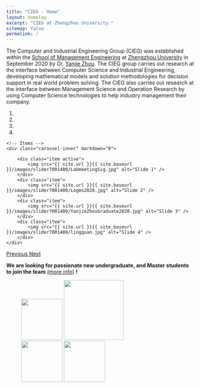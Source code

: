 ```yaml
---
title: "CIEG - Home"
layout: homelay
excerpt: "CIEG at Zhengzhou University."
sitemap: false
permalink: /
---
```


The Computer and Industrial Engineering Group (CIEG) was established within the [School of Management Engineering](http://www5.zzu.edu.cn/glgc/) at [Zhengzhou University](http://www.zzu.edu.cn/) in September 2020 by Dr. [Yanjie Zhou](https://ieyjzhou.github.io/). The CIEG group carries out research at the interface between Computer Science and Industrial Engineering, developing mathematical models and solution methodologies for decision support in real world problem solving. The CIEG also carries out research at the interface between Management Science and Operation Research by using Computer Science technologies to help industry management their company.


<div markdown="0" id="carousel" class="carousel slide" data-ride="carousel" data-interval="5000" data-pause="hover" >
    <!-- Menu -->
    <ol class="carousel-indicators">
        <li data-target="#carousel" data-slide-to="0" class="active"></li>
        <li data-target="#carousel" data-slide-to="1"></li>
        <li data-target="#carousel" data-slide-to="2"></li>
        <li data-target="#carousel" data-slide-to="3"></li>       
    </ol>

    <!-- Items -->
    <div class="carousel-inner" markdown="0">

        <div class="item active">
            <img src="{{ site.url }}{{ site.baseurl }}/images/slider7001400/LabmeetingSig.jpg" alt="Slide 1" />
        </div>
        <div class="item">
            <img src="{{ site.url }}{{ site.baseurl }}/images/slider7001400/Logms2020.jpg" alt="Slide 2" />
        </div>
        <div class="item">
            <img src="{{ site.url }}{{ site.baseurl }}/images/slider7001400/YanjieZhouGraduate2020.jpg" alt="Slide 3" />
        </div>
        <div class="item">
            <img src="{{ site.url }}{{ site.baseurl }}/images/slider7001400/lingguan.jpg" alt="Slide 4" />
        </div>      
    </div>
  <a class="left carousel-control" href="#carousel" role="button" data-slide="prev">
    <span class="glyphicon glyphicon-chevron-left" aria-hidden="true"></span>
    <span class="sr-only">Previous</span>
  </a>
  <a class="right carousel-control" href="#carousel" role="button" data-slide="next">
    <span class="glyphicon glyphicon-chevron-right" aria-hidden="true"></span>
    <span class="sr-only">Next</span>
  </a>
</div>





 **We are  looking for passionate new undergraduate, and Master students to join the team** [(more info)](https://ieyjzhou.github.io/lab/Openpositions.html) **!**

<figure class="fourth">
  <p>
  
  <a href="http://www.zzu.edu.cn/"><img src="https://ieyjzhou.github.io/images/zzulogo.png" style="width: 110px" /></a>
  <a href="http://gs.zzu.edu.cn/"><img src="http://gs.zzu.edu.cn/files/ZG-logo.gif" style="width: 160px" /></a>   
  <a href="http://www.pusan.ac.kr/eng/Main.do"><img src="http://www.pusan.ac.kr/_contents/kor/_Img/Layout/logo.png" style="width: 110px" /></a>
  <a href="https://logms.github.io/"><img src="https://logms.github.io/images/LOGMSlogo.png" style="width: 110px" /></a>
  </p>
</figure>


